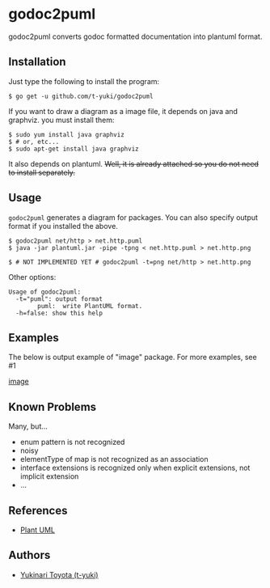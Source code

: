 godoc2puml
==========

godoc2puml converts godoc formatted documentation into plantuml format.

Installation
------------

Just type the following to install the program:

    $ go get -u github.com/t-yuki/godoc2puml

If you want to draw a diagram as a image file, it depends on java and graphviz. you must install them:

    $ sudo yum install java graphviz
    $ # or, etc...
    $ sudo apt-get install java graphviz

It also depends on plantuml. <del>Well, it is already attached so you do not need to install separately.</del>

Usage
-----

`godoc2puml` generates a diagram for packages. You can also specify output format if you installed the above.

    $ godoc2puml net/http > net.http.puml
    $ java -jar plantuml.jar -pipe -tpng < net.http.puml > net.http.png

    $ # NOT IMPLEMENTED YET # godoc2puml -t=png net/http > net.http.png

Other options:

```
Usage of godoc2puml:
  -t="puml": output format
        puml:  write PlantUML format.
  -h=false: show this help
```

Examples
--------
The below is output example of "image" package. For more examples, see #1

[image](https://cloud.githubusercontent.com/assets/3804806/3258061/1a0a6f32-f235-11e3-8648-89b9e9abd326.png)

Known Problems
--------------
Many, but...

* enum pattern is not recognized
* noisy
* elementType of map is not recognized as an association
* interface extensions is recognized only when explicit extensions, not implicit extension
* ...

References
----------
* [Plant UML](http://plantuml.sourceforge.net/)

Authors
-------

* [Yukinari Toyota (t-yuki)](https://github.com/t-yuki)
